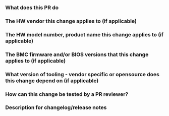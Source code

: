 ### What does this PR do

### The HW vendor this change applies to (if applicable)

### The HW model number, product name this change applies to (if applicable)

### The BMC firmware and/or BIOS versions that this change applies to (if applicable)

### What version of tooling - vendor specific or opensource does this change depend on (if applicable)

### How can this change be tested by a PR reviewer?

### Description for changelog/release notes
